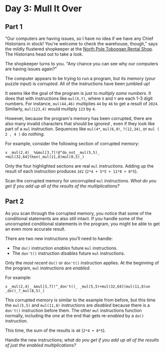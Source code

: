 # Day 3: Mull It Over


## Part 1
"Our computers are having issues, so I have no idea if we have any Chief
Historians in stock! You're welcome to check the warehouse, though," says the
mildly flustered shopkeeper at the [North Pole Toboggan Rental
Shop](https://adventofcode.com/2020/day/2). The Historians head out to take a
look.

The shopkeeper turns to you. "Any chance you can see why our computers are
having issues again?"

The computer appears to be trying to run a program, but its memory (your
puzzle input) is _corrupted_. All of the instructions have been jumbled up!

It seems like the goal of the program is just to _multiply some numbers_. It
does that with instructions like `mul(X,Y)`, where `X` and `Y` are each 1-3
digit numbers. For instance, `mul(44,46)` multiplies `44` by `46` to get a
result of `2024`. Similarly, `mul(123,4)` would multiply `123` by `4`.

However, because the program's memory has been corrupted, there are also many
invalid characters that should be _ignored_ , even if they look like part of a
`mul` instruction. Sequences like `mul(4*`, `mul(6,9!`, `?(12,34)`, or `mul (
2 , 4 )` do _nothing_.

For example, consider the following section of corrupted memory:

    
    
    x _mul(2,4)_ %&mul[3,7]!@^do_not__mul(5,5)_ +mul(32,64]then(_mul(11,8)mul(8,5)_)

Only the four highlighted sections are real `mul` instructions. Adding up the
result of each instruction produces _`161`_ (`2*4 + 5*5 + 11*8 + 8*5`).

Scan the corrupted memory for uncorrupted `mul` instructions. _What do you get
if you add up all of the results of the multiplications?_




## Part 2
As you scan through the corrupted memory, you notice that some of the
conditional statements are also still intact. If you handle some of the
uncorrupted conditional statements in the program, you might be able to get an
even more accurate result.

There are two new instructions you'll need to handle:

  * The `do()` instruction _enables_ future `mul` instructions.
  * The `don't()` instruction _disables_ future `mul` instructions.

Only the _most recent_ `do()` or `don't()` instruction applies. At the
beginning of the program, `mul` instructions are _enabled_.

For example:

    
    
    x _mul(2,4)_ &mul[3,7]!^_don't()_ _mul(5,5)+mul(32,64](mul(11,8)un _do()_?_mul(8,5)_)

This corrupted memory is similar to the example from before, but this time the
`mul(5,5)` and `mul(11,8)` instructions are _disabled_ because there is a
`don't()` instruction before them. The other `mul` instructions function
normally, including the one at the end that gets re-_enabled_ by a `do()`
instruction.

This time, the sum of the results is _`48`_ (`2*4 + 8*5`).

Handle the new instructions; _what do you get if you add up all of the results
of just the enabled multiplications?_


